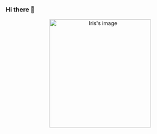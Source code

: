 ### Hi there 👋

 <div  align="center">   
 <img src="https://s2.loli.net/2022/02/10/xngAzjLQU6JrkTV.jpg" width = "270" height = "290" alt="Iris's image" align=center />   
</div>

<!--
**Jackie-Si/Jackie-Si** is a ✨ _special_ ✨ repository because its `README.md` (this file) appears on your GitHub profile.

Here are some ideas to get you started:

- 🔭 I’m currently working on ...
- 🌱 I’m currently learning ...
- 👯 I’m looking to collaborate on ...
- 🤔 I’m looking for help with ...
- 💬 Ask me about ...
- 📫 How to reach me: ...
- 😄 Pronouns: ...
- ⚡ Fun fact: ...
-->
